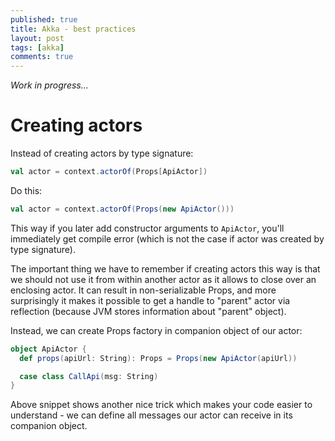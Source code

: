 ```yaml
---
published: true
title: Akka - best practices
layout: post
tags: [akka]
comments: true
---
```

*Work in progress...*

# Creating actors
Instead of creating actors by type signature:

```scala
val actor = context.actorOf(Props[ApiActor])
```

Do this:

```scala
val actor = context.actorOf(Props(new ApiActor()))
```
This way if you later add constructor arguments to `ApiActor`, you'll immediately get compile error
(which is not the case if actor was created by type signature).


The important thing we have to remember if creating actors this way is that we should not use it from within
another actor as it allows to close over an enclosing actor. It can result in non-serializable Props,
and more surprisingly it makes it possible to get a handle to "parent" actor via reflection
(because JVM stores information about "parent" object).

Instead, we can create Props factory in companion object of our actor:

```scala
object ApiActor {
  def props(apiUrl: String): Props = Props(new ApiActor(apiUrl))

  case class CallApi(msg: String)
}
```

Above snippet shows another nice trick which makes your code easier to understand -
 we can define all messages our actor can receive in its companion object.
